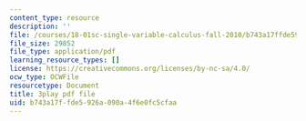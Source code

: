 ```yaml
---
content_type: resource
description: ''
file: /courses/18-01sc-single-variable-calculus-fall-2010/b743a17ffde5926a090a4f6e0fc5cfaa_1424365.pdf
file_size: 29852
file_type: application/pdf
learning_resource_types: []
license: https://creativecommons.org/licenses/by-nc-sa/4.0/
ocw_type: OCWFile
resourcetype: Document
title: 3play pdf file
uid: b743a17f-fde5-926a-090a-4f6e0fc5cfaa
---
```

